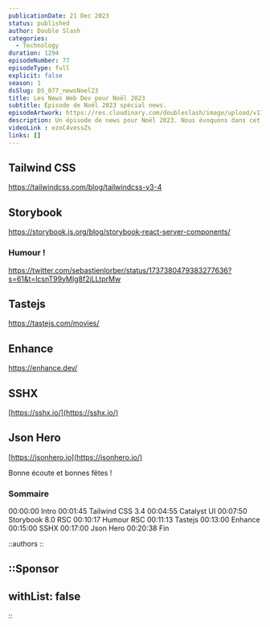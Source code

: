 ```yaml
---
publicationDate: 21 Dec 2023
status: published
author: Double Slash
categories:
  - Technology
duration: 1294
episodeNumber: 77
episodeType: full
explicit: false
season: 1
dsSlug: DS_077_newsNoel23
title: Les News Web Dev pour Noël 2023
subtitle: Épisode de Noël 2023 spécial news.
episodeArtwork: https://res.cloudinary.com/doubleslash/image/upload/v1703095706/episode/ART_77_newsnoel23_dltycu.png
description: Un épisode de news pour Noël 2023. Nous évoquons dans cet épisode plus court que d'habitude. La version 3.4 de Tailwind CSS. Storybook qui prend en charge les RSC dans sa version 8 alpha. Tastejs, une app développée sous différents frameworks. Enhance, un framework méconnu tout mignon ! Et json Hero, un outil pour visualiser les données JSON.
videoLink : ezoC4vessZs
links: []
---
```


## Tailwind CSS

<https://tailwindcss.com/blog/tailwindcss-v3-4>

## Storybook

<https://storybook.js.org/blog/storybook-react-server-components/>

### Humour !

<https://twitter.com/sebastienlorber/status/1737380479383277636?s=61&t=lcsnT99yMIg8f2iLLtprMw>

## Tastejs

<https://tastejs.com/movies/>

## Enhance

<https://enhance.dev/>

## SSHX

[https://sshx.io/](https://sshx.io/)

## Json Hero

[https://jsonhero.io](https://jsonhero.io/)

Bonne écoute et bonnes fêtes !


### Sommaire

00:00:00 Intro
00:01:45 Tailwind CSS 3.4
00:04:55 Catalyst UI
00:07:50 Storybook 8.0 RSC
00:10:17 Humour RSC
00:11:13 Tastejs
00:13:00 Enhance
00:15:00 SSHX
00:17:00 Json Hero
00:20:38 Fin


::authors
::

::Sponsor
---
withList: false
---
::
